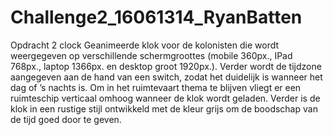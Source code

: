 # Challenge2_16061314_RyanBatten
Opdracht 2 clock
Geanimeerde klok voor de kolonisten die wordt weergegeven op verschillende schermgroottes (mobile 360px., IPad 768px., laptop 1366px. 
en desktop groot 1920px.). Verder wordt de tijdzone aangegeven aan de hand van een switch, zodat het duidelijk is wanneer het dag of 
’s nachts is. Om in het ruimtevaart thema te blijven vliegt er een ruimteschip verticaal omhoog wanneer de klok wordt geladen. 
Verder is de klok in een rustige stijl ontwikkeld met de kleur grijs om de boodschap van de tijd goed door te geven.
